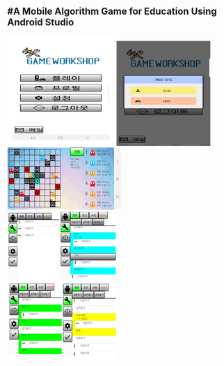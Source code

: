 #A Mobile Algorithm Game for Education Using Android Studio  
---
![Menu](./02.png)
![Play](./01.png)  
![Simulation](./04.png)
![Ingame](./03.png)
